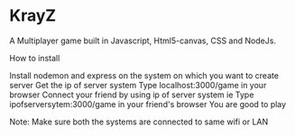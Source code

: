 # KrayZ
A Multiplayer game built in Javascript, Html5-canvas, CSS and NodeJs.

How to install

  Install nodemon and express on the system on which you want to create server
  Get the ip of server system 
  Type localhost:3000/game in your browser
  Connect your friend by using ip of server system ie
  Type ipofserversytem:3000/game in your friend's browser
  You are good to play
  
  
Note: Make sure both the systems are connected to same wifi or LAN
